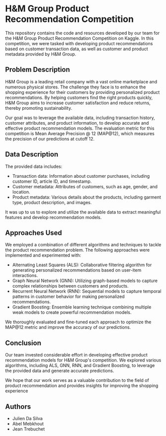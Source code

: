 # H&M Group Product Recommendation Competition

This repository contains the code and resources developed by our team for the H&M Group Product Recommendation Competition on Kaggle. In this competition, we were tasked with developing product recommendations based on customer transaction data, as well as customer and product metadata provided by H&M Group.

## Problem Description

H&M Group is a leading retail company with a vast online marketplace and numerous physical stores. The challenge they face is to enhance the shopping experience for their customers by providing personalized product recommendations. By helping customers find the right products quickly, H&M Group aims to increase customer satisfaction and reduce returns, thereby promoting sustainability.

Our goal was to leverage the available data, including transaction history, customer attributes, and product information, to develop accurate and effective product recommendation models. The evaluation metric for this competition is Mean Average Precision @ 12 (MAP@12), which measures the precision of our predictions at cutoff 12.

## Data Description

The provided data includes:

- Transaction data: Information about customer purchases, including customer ID, article ID, and timestamp.
- Customer metadata: Attributes of customers, such as age, gender, and location.
- Product metadata: Various details about the products, including garment type, product description, and images.

It was up to us to explore and utilize the available data to extract meaningful features and develop recommendation models.

## Approaches Used

We employed a combination of different algorithms and techniques to tackle the product recommendation problem. The following approaches were implemented and experimented with:

- Alternating Least Squares (ALS): Collaborative filtering algorithm for generating personalized recommendations based on user-item interactions.
- Graph Neural Network (GNN): Utilizing graph-based models to capture complex relationships between customers and products.
- Recurrent Neural Network (RNN): Sequential models to capture temporal patterns in customer behavior for making personalized recommendations.
- Gradient Boosting: Ensemble learning technique combining multiple weak models to create powerful recommendation models.

We thoroughly evaluated and fine-tuned each approach to optimize the MAP@12 metric and improve the accuracy of our predictions.

## Conclusion

Our team invested considerable effort in developing effective product recommendation models for H&M Group's competition. We explored various algorithms, including ALS, GNN, RNN, and Gradient Boosting, to leverage the provided data and generate accurate predictions.

We hope that our work serves as a valuable contribution to the field of product recommendation and provides insights for improving the shopping experience

## Authors

- Julien Da Silva
- Abel Mebkhout
- Jean Trebuchet